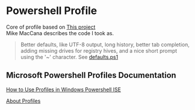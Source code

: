 # Powershell Profile

Core of profile based on [This project](https://github.com/mikemaccana/powershell-profile) <br />
Mike MacCana describes the code I took as. <br />
> Better defaults, like UTF-8 output, long history, better tab completion, adding missing drives for registry hives, and a nice short prompt using the '~' character. See [defaults.ps1](https://github.com/mikemaccana/powershell-profile/blob/master/defaults.ps1)

## Microsoft Powershell Profiles Documentation
[How to Use Profiles in Windows Powershell ISE](https://docs.microsoft.com/en-us/powershell/scripting/windows-powershell/ise/how-to-use-profiles-in-windows-powershell-ise?view=powershell-7) <br />
 
[About Profiles](https://docs.microsoft.com/en-us/powershell/module/microsoft.powershell.core/about/about_profiles?view=powershell-7)
